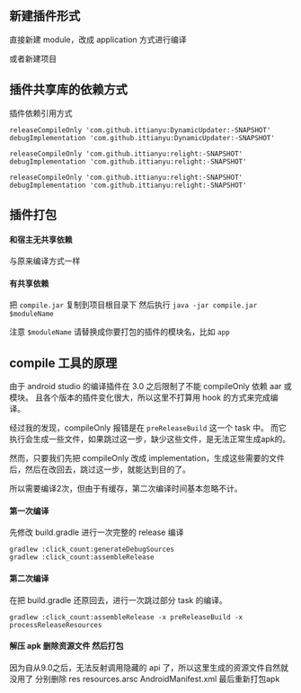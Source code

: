 
## 新建插件形式 ##

直接新建 module，改成 application 方式进行编译

或者新建项目

## 插件共享库的依赖方式 ##

插件依赖引用方式
```
releaseCompileOnly 'com.github.ittianyu:DynamicUpdater:-SNAPSHOT'
debugImplementation 'com.github.ittianyu:DynamicUpdater:-SNAPSHOT'

releaseCompileOnly 'com.github.ittianyu:relight:-SNAPSHOT'
debugImplementation 'com.github.ittianyu:relight:-SNAPSHOT'

releaseCompileOnly 'com.github.ittianyu:relight:-SNAPSHOT'
debugImplementation 'com.github.ittianyu:relight:-SNAPSHOT'
```

## 插件打包 ##

#### 和宿主无共享依赖 ####

与原来编译方式一样

#### 有共享依赖 ####

把 `compile.jar` 复制到项目根目录下
然后执行 `java -jar compile.jar $moduleName`

注意 `$moduleName` 请替换成你要打包的插件的模块名，比如 `app`


## compile 工具的原理 ##

由于 android studio 的编译插件在 3.0 之后限制了不能 compileOnly 依赖 aar 或 模块。
且各个版本的插件变化很大，所以这里不打算用 hook 的方式来完成编译。

经过我的发现，compileOnly 报错是在 `preReleaseBuild` 这一个 task 中。
而它执行会生成一些文件，如果跳过这一步，缺少这些文件，是无法正常生成apk的。

然而，只要我们先把 compileOnly 改成 implementation，生成这些需要的文件后，然后在改回去，跳过这一步，就能达到目的了。

所以需要编译2次，但由于有缓存，第二次编译时间基本忽略不计。

#### 第一次编译 ####
先修改 build.gradle 进行一次完整的 release 编译
```
gradlew :click_count:generateDebugSources
gradlew :click_count:assembleRelease
```

#### 第二次编译 ####
在把 build.gradle 还原回去，进行一次跳过部分 task 的编译。

```
gradlew :click_count:assembleRelease -x preReleaseBuild -x processReleaseResources 
```

#### 解压 apk 删除资源文件 然后打包 ####
因为自从9.0之后，无法反射调用隐藏的 api 了，所以这里生成的资源文件自然就没用了
分别删除 res resources.arsc AndroidManifest.xml
最后重新打包apk
